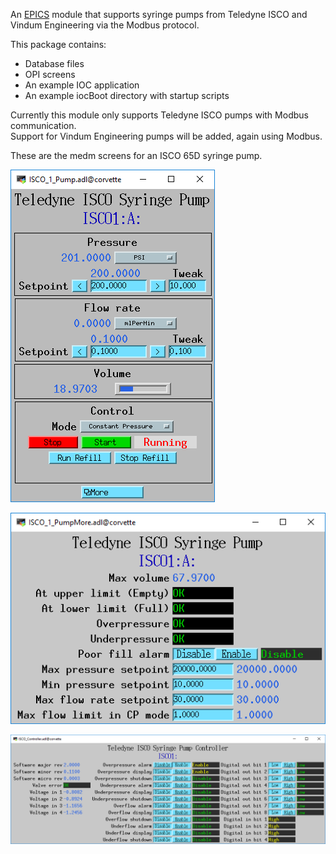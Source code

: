 An [EPICS](http://www.aps.anl.gov/epics/) 
module that supports syringe pumps from Teledyne ISCO and Vindum Engineering
via the Modbus protocol.

This package contains:
- Database files
- OPI screens
- An example IOC application
- An example iocBoot directory with startup scripts

Currently this module only supports Teledyne ISCO pumps with Modbus communication.  
Support for Vindum Engineering pumps will be added, again using Modbus.

These are the medm screens for an ISCO 65D syringe pump.

![ISCO_1_Pump.adl](ISCO_1_Pump.png)

![ISCO_1_PumpMore.adl](ISCO_1_PumpMore.png)

![ISCO_Controller.adl](ISCO_Controller.png)
